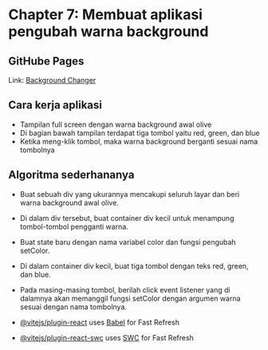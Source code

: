 # Chapter 7: Membuat aplikasi pengubah warna background

## GitHube Pages
Link: [Background Changer](https://fatahpratam.github.io/tutorial-background-changer/)

## Cara kerja aplikasi
- Tampilan full screen dengan warna background awal olive
- Di bagian bawah tampilan terdapat tiga tombol yaitu red, green, dan blue
- Ketika meng-klik tombol, maka warna background berganti sesuai nama tombolnya

## Algoritma sederhananya
- Buat sebuah div yang ukurannya mencakupi seluruh layar dan beri warna background awal olive.
- Di dalam div tersebut, buat container div kecil untuk menampung tombol-tombol pengganti warna.
- Buat state baru dengan nama variabel color dan fungsi pengubah setColor.
- Di dalam container div kecil, buat tiga tombol dengan teks red, green, dan blue.
- Pada masing-masing tombol, berilah click event listener yang di dalamnya akan memanggil fungsi setColor dengan argumen warna sesuai dengan nama tombolnya.

- [@vitejs/plugin-react](https://github.com/vitejs/vite-plugin-react/blob/main/packages/plugin-react/README.md) uses [Babel](https://babeljs.io/) for Fast Refresh
- [@vitejs/plugin-react-swc](https://github.com/vitejs/vite-plugin-react-swc) uses [SWC](https://swc.rs/) for Fast Refresh

